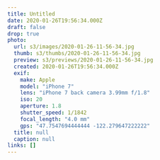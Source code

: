```yaml
---
title: Untitled
date: 2020-01-26T19:56:34.000Z
draft: false
drop: true
photo:
  url: s3/images/2020-01-26-11-56-34.jpg
  thumb: s3/thumbs/2020-01-26-11-56-34.jpg
  preview: s3/previews/2020-01-26-11-56-34.jpg
  created: 2020-01-26T19:56:34.000Z
  exif:
    make: Apple
    model: "iPhone 7"
    lens: "iPhone 7 back camera 3.99mm f/1.8"
    iso: 20
    aperture: 1.8
    shutter_speed: 1/1842
    focal_length: "4.0 mm"
    gps: "47.7547694444444 -122.279647222222"
  title: null
  caption: null
links: []
---
```


